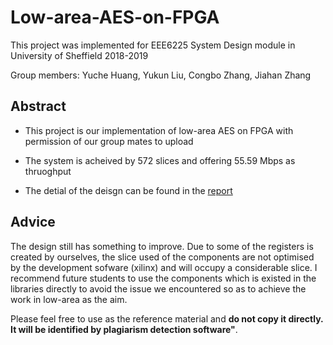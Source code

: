 # Low-area-AES-on-FPGA

This project was implemented for EEE6225 System Design module in University of Sheffield 2018-2019 

Group members: Yuche Huang, Yukun Liu, Congbo Zhang, Jiahan Zhang


## Abstract 
* This project is our implementation of low-area AES on FPGA with permission of our group mates to upload

* The system is acheived by 572 slices and offering 55.59 Mbps as thruoghput

* The detial of the deisgn can be found in the [report](https://github.com/yuchehuang/Low-area-AES-on-FPGA/blob/master/Low%20area%20implementation%20of%20AES%20on%20FPGA.pdf)

## Advice 

The design still has something to improve. Due to some of the registers is created by ourselves, the slice used of the components are not optimised by the development sofware (xilinx) and will occupy a considerable slice. I recommend future students to use the components which is existed in the libraries directly to avoid the issue we encountered so as to achieve the work in low-area as the aim.

Please feel free to use as the reference material and **do not copy it directly. It will be identified by plagiarism detection software"**. 

